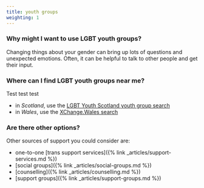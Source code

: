 ```yaml
---
title: youth groups
weighting: 1
---
```


### Why might I want to use LGBT youth groups?

Changing things about your gender can bring up lots of questions and unexpected emotions. Often, it can be helpful to talk to other people and get their input.

### Where can I find LGBT youth groups near me?

Test test test

- in *Scotland*, use the [LGBT Youth Scotland youth group search](https://www.lgbtyouth.org.uk/groups-and-support/find-local-youth-groups/)
- in *Wales*, use the [XChange.Wales search](https://xchange.wales/)

### Are there other options?

Other sources of support you could consider are:

*   one-to-one [trans support services]({% link _articles/support-services.md %})
*   [social groups]({% link _articles/social-groups.md %})
*   [counselling]({% link _articles/counselling.md %})
*   [support groups]({% link _articles/support-groups.md %})